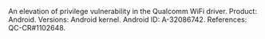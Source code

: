An elevation of privilege vulnerability in the Qualcomm WiFi driver. Product: Android. Versions: Android kernel. Android ID: A-32086742. References: QC-CR#1102648.